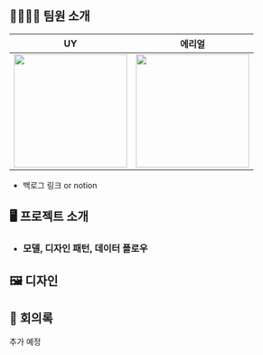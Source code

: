 
## 👨‍👩‍👦‍👦 팀원 소개

| <center>**UY**</center>   | <center>**에리얼**</center> |
| -------------------------------------------------------- | --------------------------------------------------------- |
| [<img src="https://github.com/ScutiUY.png" width="200">](https://github.com/ScutiUY) |  [<img src="https://github.com/BAEKYUJEONG.png" width="200">](https://github.com/BAEKYUJEONG)| 

- 백로그 링크 or notion


## 🖥 프로젝트 소개
- ### 모델, 디자인 패턴, 데이터 플로우


## 🖼 디자인

## 💼 회의록

추가 예정

